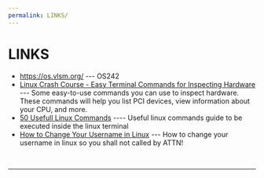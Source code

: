 ```yaml
---
permalink: LINKS/
---
```

# LINKS

* <https://os.vlsm.org/> --- OS242
* [Linux Crash Course - Easy Terminal Commands for Inspecting Hardware](https://youtu.be/oGyJr-iUwt8?si=59V2boc0XfmlFekg) --- 
Some easy-to-use commands you can use to inspect hardware. 
These commands will help you list PCI devices, view information about your CPU, and more.
* [50 Usefull Linux Commands](https://www.digitalocean.com/community/tutorials/linux-commands) ---- Useful linux commands guide to be executed inside the linux terminal
* [How to Change Your Username in Linux](https://www.scaler.com/topics/how-to-change-username-in-linux/) --- How to change your username in linux so you shall not called by ATTN!
<br>
<hr>

